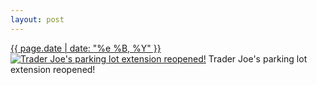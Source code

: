 ```yaml
---
layout: post
---
```


<p>
  <time><a href="/381">{{ page.date | date: "%e %B, %Y" }}</a></time>
  <a href="/381"><img src="{{ site.assets_url }}/381-640.jpg" srcset="{{ site.assets_url }}/381-1280.jpg 1280w, {{ site.assets_url }}/381-960.jpg 960w, {{ site.assets_url }}/381-640.jpg 640w, {{ site.assets_url }}/381-320.jpg 320w" sizes="(min-width: 700px) 50vw, calc(100vw - 2rem)" alt="Trader Joe&#x27;s parking lot extension reopened!" /></a>
  <span>Trader Joe&#x27;s parking lot extension reopened!</span>
</p>
